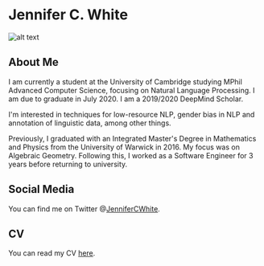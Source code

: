 # Jennifer C. White

![alt text](../images/JenwithPenguin.jpeg "This is me :)")


## About Me

I am currently a student at the University of Cambridge studying MPhil Advanced Computer Science, focusing on Natural Language Processing. I am due to graduate in July 2020. I am a 2019/2020 DeepMind Scholar.

I'm interested in techniques for low-resource NLP, gender bias in NLP and annotation of linguistic data, among other things. 

Previously, I graduated with an Integrated Master's Degree in Mathematics and Physics from the University of Warwick in 2016. My focus was on Algebraic Geometry. Following this, I worked as a Software Engineer for 3 years before returning to university.

## Social Media

You can find me on Twitter @[JenniferCWhite](https://www.twitter.com/JenniferCWhite).

## CV

You can read my CV [here](../files/CV.pdf).
